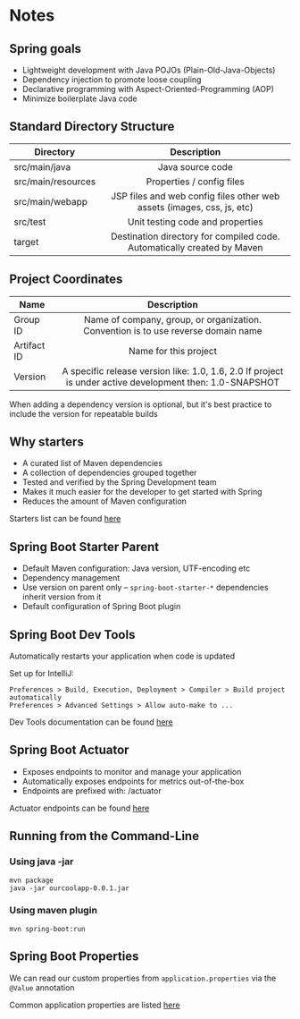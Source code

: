 # Notes 

## Spring goals
* Lightweight development with Java POJOs (Plain-Old-Java-Objects)
* Dependency injection to promote loose coupling
* Declarative programming with Aspect-Oriented-Programming (AOP)
* Minimize boilerplate Java code

## Standard Directory Structure

| Directory          |                               Description                                |
|--------------------|:------------------------------------------------------------------------:|
| src/main/java      |                             Java source code                             |
| src/main/resources |                        Properties / config files                         |
| src/main/webapp    |  JSP files and web config files other web assets (images, css, js, etc)  |
| src/test           |                     Unit testing code and properties                     |
| target             | Destination directory for compiled code.  Automatically created by Maven |

## Project Coordinates

| Name        |                                               Description                                                |
|-------------|:--------------------------------------------------------------------------------------------------------:|
| Group ID    |            Name of company, group, or organization. Convention is to use reverse domain name             |
| Artifact ID |                                          Name for this project                                           |
| Version     | A specific release version like: 1.0, 1.6, 2.0 If project is under active development then: 1.0-SNAPSHOT |                                                                                |

When adding a dependency version is optional,
but it's best practice to include the version for repeatable builds

## Why starters
* A curated list of Maven dependencies
* A collection of dependencies grouped together
* Tested and verified by the Spring Development team
* Makes it much easier for the developer to get started with Spring
* Reduces the amount of Maven configuration

Starters list can be found [here](https://docs.spring.io/spring-boot/docs/current/reference/htmlsingle/#using.build-systems.starters)

## Spring Boot Starter Parent

* Default Maven configuration: Java version, UTF-encoding etc
* Dependency management
* Use version on parent only – `spring-boot-starter-*` dependencies inherit version from it
* Default configuration of Spring Boot plugin

## Spring Boot Dev Tools

Automatically restarts your application when code is updated

Set up for IntelliJ:

```
Preferences > Build, Execution, Deployment > Compiler > Build project automatically
Preferences > Advanced Settings > Allow auto-make to ...
```

Dev Tools documentation can be found [here](https://docs.spring.io/spring-boot/docs/current/reference/htmlsingle/#using.devtools) 

## Spring Boot Actuator

* Exposes endpoints to monitor and manage your application
* Automatically exposes endpoints for metrics out-of-the-box
* Endpoints are prefixed with: /actuator

Actuator endpoints can be found [here](https://docs.spring.io/spring-boot/docs/current/reference/htmlsingle/#actuator.endpoints)

## Running from the Command-Line

### Using java -jar

```shell
mvn package
java -jar ourcoolapp-0.0.1.jar
```

### Using maven plugin

```shell
mvn spring-boot:run
```

## Spring Boot Properties

We can read our custom properties from `application.properties`
via the `@Value` annotation

Common application properties are listed [here](https://docs.spring.io/spring-boot/docs/current/reference/html/application-properties.html#appendix.application-properties)
